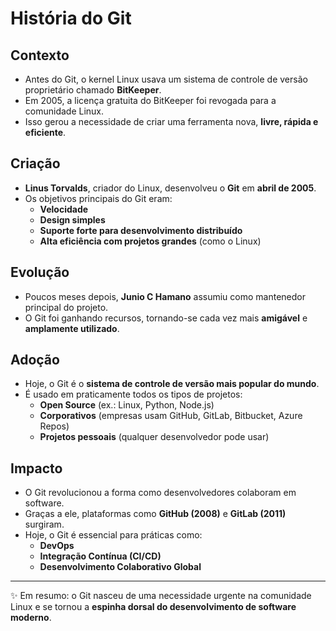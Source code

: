 # História do Git

## Contexto
- Antes do Git, o kernel Linux usava um sistema de controle de versão proprietário chamado **BitKeeper**.
- Em 2005, a licença gratuita do BitKeeper foi revogada para a comunidade Linux.
- Isso gerou a necessidade de criar uma ferramenta nova, **livre, rápida e eficiente**.

## Criação
- **Linus Torvalds**, criador do Linux, desenvolveu o **Git** em **abril de 2005**.
- Os objetivos principais do Git eram:
  - **Velocidade**
  - **Design simples**
  - **Suporte forte para desenvolvimento distribuído**
  - **Alta eficiência com projetos grandes** (como o Linux)

## Evolução
- Poucos meses depois, **Junio C Hamano** assumiu como mantenedor principal do projeto.
- O Git foi ganhando recursos, tornando-se cada vez mais **amigável** e **amplamente utilizado**.

## Adoção
- Hoje, o Git é o **sistema de controle de versão mais popular do mundo**.
- É usado em praticamente todos os tipos de projetos:
  - **Open Source** (ex.: Linux, Python, Node.js)
  - **Corporativos** (empresas usam GitHub, GitLab, Bitbucket, Azure Repos)
  - **Projetos pessoais** (qualquer desenvolvedor pode usar)

## Impacto
- O Git revolucionou a forma como desenvolvedores colaboram em software.
- Graças a ele, plataformas como **GitHub (2008)** e **GitLab (2011)** surgiram.
- Hoje, o Git é essencial para práticas como:
  - **DevOps**
  - **Integração Contínua (CI/CD)**
  - **Desenvolvimento Colaborativo Global**

---
✨ Em resumo: o Git nasceu de uma necessidade urgente na comunidade Linux e se tornou a **espinha dorsal do desenvolvimento de software moderno**.
